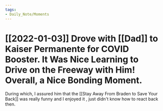 ```yaml
---
tags:
- Daily_Note/Moments
---
```


# [[2022-01-03]] Drove with [[Dad]] to Kaiser Permanente for COVID Booster. It Was Nice Learning to Drive on the Freeway with Him! Overall, a Nice Bonding Moment.



During which, I assured him that the [[Stay Away From Braden to Save Your Back]] was really funny and I enjoyed it , just didn't know how to react back then.